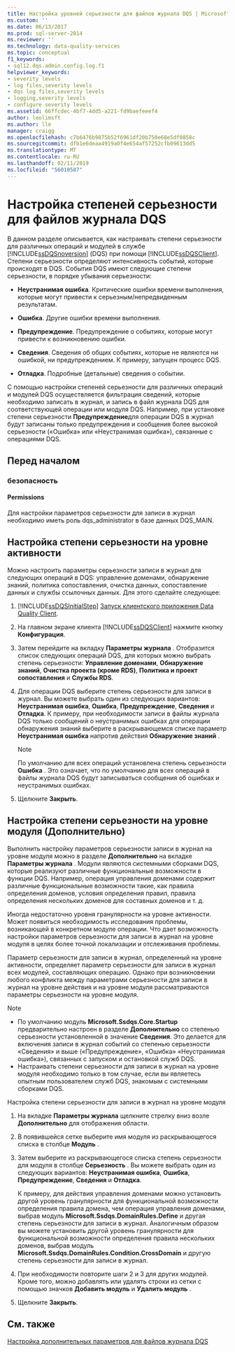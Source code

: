 ```yaml
---
title: Настройка уровней серьезности для файлов журнала DQS | Microsoft Docs
ms.custom: ''
ms.date: 06/13/2017
ms.prod: sql-server-2014
ms.reviewer: ''
ms.technology: data-quality-services
ms.topic: conceptual
f1_keywords:
- sql12.dqs.admin.config.log.f1
helpviewer_keywords:
- severity levels
- log files,severity levels
- dqs log files,severity levels
- logging,severity levels
- configure severity levels
ms.assetid: 66ffcdec-4bf7-4dd5-a221-fd9baefeeef4
author: leolimsft
ms.author: lle
manager: craigg
ms.openlocfilehash: c7b6476b9875b52f6961df20b750e68e5df0858c
ms.sourcegitcommit: dfb1e6deaa4919a0f4e654af57252cfb09613dd5
ms.translationtype: MT
ms.contentlocale: ru-RU
ms.lasthandoff: 02/11/2019
ms.locfileid: "56010587"
---
```

# <a name="configure-severity-levels-for-dqs-log-files"></a>Настройка степеней серьезности для файлов журнала DQS
  В данном разделе описывается, как настраивать степени серьезности для различных операций и модулей в службе [!INCLUDE[ssDQSnoversion](../includes/ssdqsnoversion-md.md)] (DQS) при помощи [!INCLUDE[ssDQSClient](../includes/ssdqsclient-md.md)]. Степени серьезности определяют интенсивность событий, которые происходят в DQS. События DQS имеют следующие степени серьезности, в порядке убывания серьезности:  
  
-   **Неустранимая ошибка**. Критические ошибки времени выполнения, которые могут привести к серьезным/непредвиденным результатам.  
  
-   **Ошибка**. Другие ошибки времени выполнения.  
  
-   **Предупреждение**. Предупреждение о событиях, которые могут привести к возникновению ошибки.  
  
-   **Сведения**. Сведения об общих событиях, которые не являются ни ошибкой, ни предупреждением. К примеру, запущен процесс DQS.  
  
-   **Отладка**. Подробные (детальные) сведения о событии.  
  
 С помощью настройки степеней серьезности для различных операций и модулей DQS осуществляется фильтрация сведений, которые необходимо записать в журнал, и запись в файл журнала DQS для соответствующей операции или модуля DQS. Например, при установке степени серьезности **Предупреждение**для операции DQS в журнал будут записаны только предупреждения и сообщения более высокой серьезности («Ошибка» или «Неустранимая ошибка»), связанные с операциями DQS.  
  
##  <a name="BeforeYouBegin"></a> Перед началом  
  
###  <a name="Security"></a> безопасность  
  
####  <a name="Permissions"></a> Permissions  
 Для настройки параметров серьезности для записи в журнал необходимо иметь роль dqs_administrator в базе данных DQS_MAIN.  
  
##  <a name="ConfigureActivity"></a> Настройка степени серьезности на уровне активности  
 Можно настроить параметры серьезности записи в журнал для следующих операций в DQS: управление доменами, обнаружение знаний, политика сопоставления, очистка данных, сопоставление данных и службы ссылочных данных. Для этого сделайте следующее:  
  
1.  [!INCLUDE[ssDQSInitialStep](../includes/ssdqsinitialstep-md.md)] [Запуск клиентского приложения Data Quality Client](../../2014/data-quality-services/run-the-data-quality-client-application.md).  
  
2.  На главном экране клиента [!INCLUDE[ssDQSClient](../includes/ssdqsclient-md.md)] нажмите кнопку **Конфигурация**.  
  
3.  Затем перейдите на вкладку **Параметры журнала** . Отобразится список следующих операций DQS, для которых можно выбрать степень серьезности: **Управление доменами**, **Обнаружение знаний**, **Очистка проекта (кроме RDS)**, **Политика и проект сопоставления** и **Службы RDS**.  
  
4.  Для операции DQS выберите степень серьезности для записи в журнал. Вы можете выбрать один из следующих вариантов: **Неустранимая ошибка**, **Ошибка**, **Предупреждение**, **Сведения** и **Отладка**. К примеру, при необходимости записи в файлы журнала DQS только сообщений о неустранимых ошибках для операции обнаружения знаний выберите в раскрывающемся списке параметр **Неустранимая ошибка** напротив действия **Обнаружение знаний** .  
  
    > [!NOTE]  
    >  По умолчанию для всех операций установлена степень серьезности **Ошибка** . Это означает, что по умолчанию для всех операций в файлы журнала DQS будут записываться сообщения об ошибках и неустранимых ошибках.  
  
5.  Щелкните **Закрыть**.  
  
##  <a name="ConfigureModule"></a> Настройка степени серьезности на уровне модуля (Дополнительно)  
 Выполнить настройку параметров серьезности записи в журнал на уровне модуля можно в разделе **Дополнительно** на вкладке **Параметры журнала** . Модули являются системными сборками DQS, которые реализуют различные функциональные возможности в функции DQS. Например, операция управления доменами содержит различные функциональные возможности такие, как правила определения доменов, условия определения правил, правила определения нескольких доменов для составных доменов и т. д.  
  
 Иногда недостаточно уровня гранулярности на уровне активности. Может появиться необходимость исследования проблемы, возникающей в конкретном модуле операции. Что дает возможность настройки параметров серьезности для записи в журнал на уровне модуля в целях более точной локализации и отслеживания проблемы.  
  
 Параметр серьезности для записи в журнал, определенный на уровне активности, определяет параметр серьезности для записи в журнал всех модулей, составляющих операцию. Однако при возникновении любого конфликта между параметрами серьезности для записи в журнал на уровне действия и на уровне модуля рассматриваются параметры серьезности на уровне модуля.  
  
> [!NOTE]
>  -   По умолчанию модуль **Microsoft.Ssdqs.Core.Startup** предварительно настроен в разделе **Дополнительно** со степенью серьезности установленной в значение **Сведения**. Это делается для включения записи в журнал событий со степенью серьезности «Сведения» и выше («Предупреждение», «Ошибка» «Неустранимая ошибка»), связанных с запуском и остановкой служб DQS.  
> -   Настраивать степени серьезности для записи в журнал на уровне модуля необходимо только в том случае, если вы являетесь опытным пользователем служб DQS, знакомым с системными сборками DQS.  
  
 Настройка степени серьезности для записи в журнал на уровне модуля  
  
1.  На вкладке **Параметры журнала** щелкните стрелку вниз возле **Дополнительно** для отображения области.  
  
2.  В появившейся сетке выберите имя модуля из раскрывающегося списка в столбце **Модуль** .  
  
3.  Затем выберите из раскрывающегося списка степень серьезности для модуля в столбце **Серьезность** . Вы можете выбрать один из следующих вариантов: **Неустранимая ошибка**, **Ошибка**, **Предупреждение**, **Сведения** и **Отладка**.  
  
     К примеру, для действия управления доменами можно установить другой уровень гранулярности для функциональной возможности определения правила домена, чем операция управления доменами, выбрав модуль **Microsoft.Ssdqs.DomainRules.Define** и другая степень серьезности для записи в журнал. Аналогичным образом вы можете установить другой уровень гранулярности для функциональной возможности определения правила нескольких доменов, выбрав модуль **Microsoft.Ssdqs.DomainRules.Condition.CrossDomain** и другую степень серьезности для записи в журнал.  
  
4.  При необходимости повторите шаги 2 и 3 для других модулей. Кроме того, можно добавлять или удалять строки из сетки с помощью значков **Добавить модуль** и **Удалить модуль** .  
  
5.  Щелкните **Закрыть**.  
  
## <a name="see-also"></a>См. также  
 [Настройка дополнительных параметров для файлов журнала DQS](../../2014/data-quality-services/configure-advanced-settings-for-dqs-log-files.md)  
  
  
